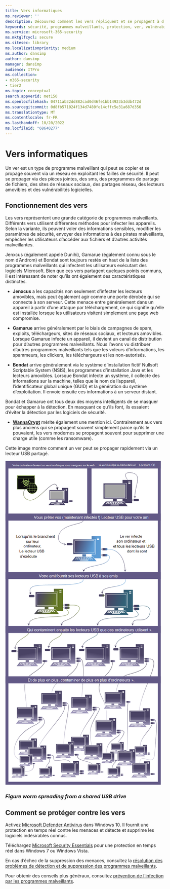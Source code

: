 ```yaml
---
title: Vers informatiques
ms.reviewer: ''
description: Découvrez comment les vers répliquent et se propagent à d’autres ordinateurs ou réseaux. Découvrez les vers les plus populaires et les étapes à suivre pour les arrêter.
keywords: sécurité, programmes malveillants, protection, ver, vulnérabilités, infecter, voler, Jenxcus, Gamarue, Bondat, WannaCrypt, WDSI, MMPC, Centre de protection Microsoft contre les programmes malveillants, vers, types de programmes malveillants, propagation des menaces, publipostage en masse, analyse IP
ms.service: microsoft-365-security
ms.mktglfcycl: secure
ms.sitesec: library
ms.localizationpriority: medium
ms.author: dansimp
author: dansimp
manager: dansimp
audience: ITPro
ms.collection:
- m365-security
- tier2
ms.topic: conceptual
search.appverid: met150
ms.openlocfilehash: 04711ab32dd882cad0d46fe1bb14923b3ddb472d
ms.sourcegitcommit: 0d8fb571024f134d7480fe14cffc5e31a687d356
ms.translationtype: MT
ms.contentlocale: fr-FR
ms.lasthandoff: 10/20/2022
ms.locfileid: "68640277"
---
```

# <a name="worms"></a>Vers informatiques

Un ver est un type de programme malveillant qui peut se copier et se propage souvent via un réseau en exploitant les failles de sécurité. Il peut se propager via des pièces jointes, des sms, des programmes de partage de fichiers, des sites de réseaux sociaux, des partages réseau, des lecteurs amovibles et des vulnérabilités logicielles.

## <a name="how-worms-work"></a>Fonctionnement des vers

Les vers représentent une grande catégorie de programmes malveillants. Différents vers utilisent différentes méthodes pour infecter les appareils. Selon la variante, ils peuvent voler des informations sensibles, modifier les paramètres de sécurité, envoyer des informations à des pirates malveillants, empêcher les utilisateurs d’accéder aux fichiers et d’autres activités malveillantes.

Jenxcus (également appelé Dunihi), Gamarue (également connu sous le nom d’Androm) et Bondat sont toujours restés en haut de la liste des programmes malveillants qui infectent les utilisateurs exécutant des logiciels Microsoft. Bien que ces vers partagent quelques points communs, il est intéressant de noter qu’ils ont également des caractéristiques distinctes.

* **Jenxcus** a les capacités non seulement d’infecter les lecteurs amovibles, mais peut également agir comme une porte dérobée qui se connecte à son serveur. Cette menace entre généralement dans un appareil à partir d’une attaque par téléchargement, ce qui signifie qu’elle est installée lorsque les utilisateurs visitent simplement une page web compromise.

* **Gamarue** arrive généralement par le biais de campagnes de spam, exploits, téléchargeurs, sites de réseaux sociaux, et lecteurs amovibles. Lorsque Gamarue infecte un appareil, il devient un canal de distribution pour d’autres programmes malveillants. Nous l’avons vu distribuer d’autres programmes malveillants tels que les voleurs d’informations, les spammeurs, les clickers, les téléchargeurs et les non-autorisés.

* **Bondat** arrive généralement via le système d’installation fictif Nullsoft Scriptable System (NSIS), les programmes d’installation Java et les lecteurs amovibles. Lorsque Bondat infecte un système, il collecte des informations sur la machine, telles que le nom de l’appareil, l’identificateur global unique (GUID) et la génération du système d’exploitation. Il envoie ensuite ces informations à un serveur distant.

Bondat et Gamarue ont tous deux des moyens intelligents de se masquer pour échapper à la détection. En masquant ce qu’ils font, ils essaient d’éviter la détection par les logiciels de sécurité.

* [**WannaCrypt**](https://www.microsoft.com/wdsi/threats/malware-encyclopedia-description?Name=Ransom:Win32/WannaCrypt) mérite également une mention ici. Contrairement aux vers plus anciens qui se propagent souvent simplement parce qu’ils le pouvaient, les vers modernes se propagent souvent pour supprimer une charge utile (comme les ransomware).

Cette image montre comment un ver peut se propager rapidement via un lecteur USB partagé.

![Exemple de ver.](../../media/security-intelligence-images/worm-usb-flight.png) 

### <a name="figure-worm-spreading-from-a-shared-usb-drive"></a>*Figure worm spreading from a shared USB drive*

## <a name="how-to-protect-against-worms"></a>Comment se protéger contre les vers

Activez [Microsoft Defender Antivirus](/microsoft-365/security/defender-endpoint/microsoft-defender-antivirus-in-windows-10) dans Windows 10. Il fournit une protection en temps réel contre les menaces et détecte et supprime les logiciels indésirables connus.

Téléchargez [Microsoft Security Essentials](https://www.microsoft.com/download/details.aspx?id=5201) pour une protection en temps réel dans Windows 7 ou Windows Vista.

En cas d’échec de la suppression des menaces, consultez la [résolution des problèmes de détection et de suppression des programmes malveillants](https://www.microsoft.com/wdsi/help/troubleshooting-infection).

Pour obtenir des conseils plus généraux, consultez [prévention de l’infection par les programmes malveillants](/microsoft-365/security/defender-endpoint/prevent-malware-infection).